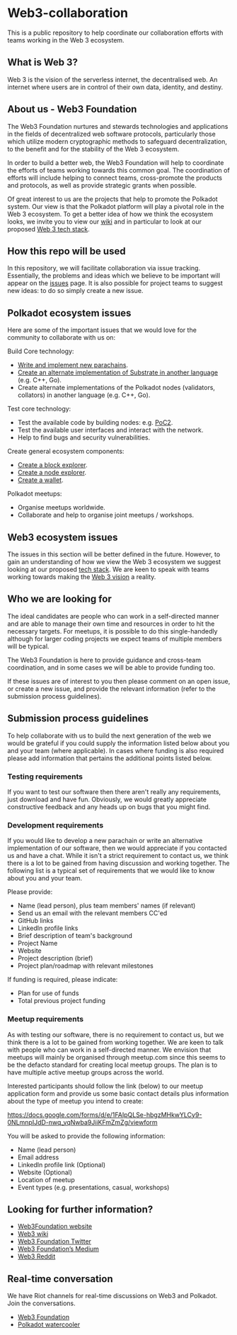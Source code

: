 # Web3-collaboration
This is a public repository to help coordinate our collaboration efforts with teams working in the Web 3 ecosystem.

## What is Web 3?
Web 3 is the vision of the serverless internet, the decentralised web. An internet where users are in control of their own data, identity, and destiny.

## About us - Web3 Foundation
The Web3 Foundation nurtures and stewards technologies and applications in the fields of decentralized web software protocols, particularly those which utilize modern cryptographic methods to safeguard decentralization, to the benefit and for the stability of the Web 3 ecosystem.

In order to build a better web, the Web3 Foundation will help to coordinate the efforts of teams working towards this common goal. The coordination of efforts will include helping to connect teams, cross-promote the products and protocols, as well as provide strategic grants when possible.

Of great interest to us are the projects that help to promote the Polkadot system. Our view is that the Polkadot platform will play a pivotal role in the Web 3 ecosystem. To get a better idea of how we think the ecosystem looks, we invite you to view our [wiki](https://github.com/w3f/Web3-wiki/wiki) and in particular to look at our proposed [Web 3 tech stack](https://github.com/w3f/Web3-wiki/wiki/Tech-Stack).


## How this repo will be used
In this repository, we will facilitate collaboration via issue tracking. Essentially, the problems and ideas which we believe to be important will appear on the [issues](https://github.com/w3f/Web3-collaboration/issues) page. It is also possible for project teams to suggest new ideas: to do so simply create a new issue.


## Polkadot ecosystem issues
Here are some of the important issues that we would love for the community to collaborate with us on:

Build Core technology:
* [Write and implement new parachains](https://github.com/w3f/Web3-collaboration/issues/11).
* [Create an alternate implementation of Substrate in another language](https://github.com/w3f/Web3-collaboration/issues/12) (e.g. C++, Go).
* Create alternate implementations of the Polkadot nodes (validators, collators) in another language (e.g. C++, Go).

Test core technology:
* Test the available code by building nodes: e.g. [PoC2](https://github.com/w3f/Web3-collaboration/issues/13).
* Test the available user interfaces and interact with the network.
* Help to find bugs and security vulnerabilities.

Create general ecosystem components:
* [Create a block explorer](https://github.com/w3f/Web3-collaboration/issues/8).
* [Create a node explorer](https://github.com/w3f/Web3-collaboration/issues/9).
* [Create a wallet](https://github.com/w3f/Web3-collaboration/issues/10).

Polkadot meetups:
* Organise meetups worldwide.
* Collaborate and help to organise joint meetups / workshops.


## Web3 ecosystem issues
The issues in this section will be better defined in the future. However, to gain an understanding of how we view the Web 3 ecosystem we suggest looking at our proposed [tech stack](https://github.com/w3f/Web3-wiki/wiki/Tech-Stack). We are keen to speak with teams working towards making the [Web 3 vision](https://github.com/w3f/Web3-wiki/wiki/Web3-Mission-and-Background) a reality.

## Who we are looking for
The ideal candidates are people who can work in a self-directed manner and are able to manage their own time and resources in order to hit the necessary targets. For meetups, it is possible to do this single-handedly although for larger coding projects we expect teams of multiple members will be typical.

The Web3 Foundation is here to provide guidance and cross-team coordination, and in some cases we will be able to provide funding too.

If these issues are of interest to you then please comment on an open issue, or create a new issue, and provide the relevant information (refer to the submission process guidelines).

## Submission process guidelines
To help collaborate with us to build the next generation of the web we would be grateful if you could supply the information listed below about you and your team (where applicable). In cases where funding is also required please add information that pertains the additional points listed below.

### Testing requirements
If you want to test our software then there aren't really any requirements, just download and have fun. Obviously, we would greatly appreciate constructive feedback and any heads up on bugs that you might find.

### Development requirements
If you would like to develop a new parachain or write an alternative implementation of our software, then we would appreciate if you contacted us and have a chat. While it isn't a strict requirement to contact us, we think there is a lot to be gained from having discussion and working together. The following list is a typical set of requirements that we would like to know about you and your team.

Please provide:
* Name (lead person), plus team members' names (if relevant)
* Send us an email with the relevant members CC'ed
* GitHub links
* LinkedIn profile links
* Brief description of team's background
* Project Name
* Website
* Project description (brief)
* Project plan/roadmap with relevant milestones

If funding is required, please indicate:
* Plan for use of funds
* Total previous project funding


### Meetup requirements
As with testing our software, there is no requirement to contact us, but we think there is a lot to be gained from working together. We are keen to talk with people who can work in a self-directed manner. We envision that meetups will mainly be organised through meetup.com since this seems to be the defacto standard for creating local meetup groups. The plan is to have multiple active meetup groups across the world.

Interested participants should follow the link (below) to our meetup application form and provide us some basic contact details plus information about the type of meetup you intend to create:

https://docs.google.com/forms/d/e/1FAIpQLSe-hbgzMHkwYLCy9-0NLmnpIJdD-nwq_vqNwba9JiiKFmZmZg/viewform

You will be asked to provide the following information:
* Name (lead person)
* Email address
* LinkedIn profile link (Optional)
* Website (Optional)
* Location of meetup
* Event types (e.g. presentations, casual, workshops)


## Looking for further information?

* [Web3Foundation website](https://web3.foundation/)
* [Web3 wiki](https://github.com/w3f/Web3-wiki/wiki)
* [Web3 Foundation Twitter](https://twitter.com/web3foundation)
* [Web3 Foundation’s Medium](https://medium.com/web3foundation)
* [Web3 Reddit](https://www.reddit.com/r/web3/)

## Real-time conversation
We have Riot channels for real-time discussions on Web3 and Polkadot. Join the conversations.
* [Web3 Foundation](https://riot.im/app/#/room/#web3foundation:matrix.org)
* [Polkadot watercooler](https://www.reddit.com/r/polkadot_io/)

